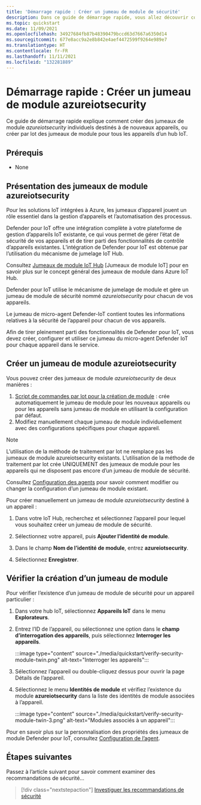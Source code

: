 ```yaml
---
title: 'Démarrage rapide : Créer un jumeau de module de sécurité'
description: Dans ce guide de démarrage rapide, vous allez découvrir comment créer un jumeau de module Defender pour IoT en vue d’une utilisation avec Microsoft Defender pour IoT.
ms.topic: quickstart
ms.date: 11/09/2021
ms.openlocfilehash: 34927684fb87b48390479bccd63d7667a6350d14
ms.sourcegitcommit: 677e8acc9a2e8b842e4aef4472599f9264e989e7
ms.translationtype: HT
ms.contentlocale: fr-FR
ms.lasthandoff: 11/11/2021
ms.locfileid: "132281889"
---
```

# <a name="quickstart-create-an-azureiotsecurity-module-twin"></a>Démarrage rapide : Créer un jumeau de module azureiotsecurity

Ce guide de démarrage rapide explique comment créer des jumeaux de module _azureiotsecurity_ individuels destinés à de nouveaux appareils, ou créer par lot des jumeaux de module pour tous les appareils d’un hub IoT.

## <a name="prerequisites"></a>Prérequis

- None

## <a name="understanding-azureiotsecurity-module-twins"></a>Présentation des jumeaux de module azureiotsecurity

Pour les solutions IoT intégrées à Azure, les jumeaux d’appareil jouent un rôle essentiel dans la gestion d’appareils et l’automatisation des processus.

Defender pour IoT offre une intégration complète à votre plateforme de gestion d’appareils IoT existante, ce qui vous permet de gérer l’état de sécurité de vos appareils et de tirer parti des fonctionnalités de contrôle d’appareils existantes. L’intégration de Defender pour IoT est obtenue par l’utilisation du mécanisme de jumelage IoT Hub.

Consultez [Jumeaux de module IoT Hub](../../iot-hub/iot-hub-devguide-module-twins.md) [Jumeaux de module IoT] pour en savoir plus sur le concept général des jumeaux de module dans Azure IoT Hub.

Defender pour IoT utilise le mécanisme de jumelage de module et gère un jumeau de module de sécurité nommé _azureiotsecurity_ pour chacun de vos appareils.

Le jumeau de micro-agent Defender-IoT contient toutes les informations relatives à la sécurité de l’appareil pour chacun de vos appareils.

Afin de tirer pleinement parti des fonctionnalités de Defender pour IoT, vous devez créer, configurer et utiliser ce jumeau du micro-agent Defender IoT pour chaque appareil dans le service.

## <a name="create-azureiotsecurity-module-twin"></a>Créer un jumeau de module azureiotsecurity

Vous pouvez créer des jumeaux de module _azureiotsecurity_ de deux manières :

1. [Script de commandes par lot pour la création de module](https://aka.ms/iot-security-github-create-module) : crée automatiquement le jumeau de module pour les nouveaux appareils ou pour les appareils sans jumeau de module en utilisant la configuration par défaut.
1. Modifiez manuellement chaque jumeau de module individuellement avec des configurations spécifiques pour chaque appareil.

>[!NOTE]
> L’utilisation de la méthode de traitement par lot ne remplace pas les jumeaux de module azureiotsecurity existants. L’utilisation de la méthode de traitement par lot crée UNIQUEMENT des jumeaux de module pour les appareils qui ne disposent pas encore d’un jumeau de module de sécurité.

Consultez [Configuration des agents](how-to-agent-configuration.md) pour savoir comment modifier ou changer la configuration d’un jumeau de module existant.

Pour créer manuellement un jumeau de module _azureiotsecurity_ destiné à un appareil :

1. Dans votre IoT Hub, recherchez et sélectionnez l’appareil pour lequel vous souhaitez créer un jumeau de module de sécurité.

1. Sélectionnez votre appareil, puis **Ajouter l’identité de module**.

1. Dans le champ **Nom de l’identité de module**, entrez **azureiotsecurity**.

1. Sélectionnez **Enregistrer**.

## <a name="verify-creation-of-a-module-twin"></a>Vérifier la création d’un jumeau de module

Pour vérifier l’existence d’un jumeau de module de sécurité pour un appareil particulier :

1. Dans votre hub IoT, sélectionnez **Appareils IoT** dans le menu **Explorateurs**.

1. Entrez l’ID de l’appareil, ou sélectionnez une option dans le **champ d’interrogation des appareils**, puis sélectionnez **Interroger les appareils**.

    :::image type="content" source="./media/quickstart/verify-security-module-twin.png" alt-text="Interroger les appareils":::

1. Sélectionnez l’appareil ou double-cliquez dessus pour ouvrir la page Détails de l’appareil.

1. Sélectionnez le menu **Identités de module** et vérifiez l’existence du module **azureiotsecurity** dans la liste des identités de module associées à l’appareil.

    :::image type="content" source="./media/quickstart/verify-security-module-twin-3.png" alt-text="Modules associés à un appareil":::

Pour en savoir plus sur la personnalisation des propriétés des jumeaux de module Defender pour IoT, consultez [Configuration de l’agent](how-to-agent-configuration.md).

## <a name="next-steps"></a>Étapes suivantes

Passez à l’article suivant pour savoir comment examiner des recommandations de sécurité...

> [!div class="nextstepaction"]
> [Investiguer les recommandations de sécurité](quickstart-investigate-security-recommendations.md)

